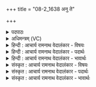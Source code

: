 +++
title = "08-2_1638 अनु ते"

+++
<details><summary>पदपाठः</summary>

अ꣡नु꣢꣯। ते। शु꣡ष्म꣢꣯म्। तु꣣र꣡य꣢न्तम्। ई꣣यतुः। क्षोणी꣡इति꣢। शि꣡शु꣢꣯म्। न। मा꣣त꣡रा꣢। वि꣡श्वाः꣢꣯। ते꣣। स्पृ꣡धः꣢꣯। श्न꣣थयन्त। मन्य꣡वे꣢꣯। वृ꣣त्र꣢म्। यत्। इ꣣न्द्र। तू꣡र्व꣢꣯सि। १६३८।
</details>

<details><summary>अधिमन्त्रम् (VC)</summary>

- इन्द्रः
- नृमेध आङ्गिरसः
- बार्हतः प्रगाथः (विषमा बृहती, समा सतोबृहती)
- पञ्चमः
</details>

<details><summary>हिन्दी : आचार्य रामनाथ वेदालंकार - विषयः</summary>

अगले मन्त्र में फिर परमात्मा और जीवात्मा को कहा गया है।
</details>

<details><summary>हिन्दी : आचार्य रामनाथ वेदालंकार - पदार्थः</summary>

पदार्थान्वयभाषाः -  हे(इन्द्र)शूर परमात्मन् वा जीवात्मन्! (ते)तुम्हारे(तुरयन्तम्)शीघ्र कार्य करनेवाले(शुष्मम्)बल को(क्षोणी)आकाश-भूमि वा मन-बुद्धि(अनु ईयतुः)अनुसरण करते हैं।(तुरयन्तम्)तेजी से चलते हुए(शिशुं न)शिशु को जैसे(मातरा)माता-पिता अनुसरण करते हैं,अभिप्राय यह है कि जैसे शिशु के पीछे-पीछे चलने में माता-पिता किसी महान् आनन्द का अनुभव करते हैं,वैसे ही परमात्मा के बल का अनुसरण करने से द्यावापृथिवी और जीवात्मा के बल का अनुसरण करने से मन-बुद्धि विशेष शक्ति प्राप्त करते हैं। हे इन्द्र परमात्मन् वा जीवात्मन्! (यत्)जब,तुम(वृत्रम्)काम आदि शत्रु को वा विघ्न समूह को(तूर्वसि)नष्ट करते हो,तब(ते)तुम्हारे(मन्यवे)तेज के सम्मुख(विश्वाः)सब(स्पृधः)शत्रु-सेनाएँ वा विघ्नों की सेनाएँ(श्नथयन्त)हतप्राय वा दुर्बल हो जाती हैं ॥२॥
</details>

<details><summary>हिन्दी : आचार्य रामनाथ वेदालंकार - भावार्थः</summary>

भावार्थभाषाः -  द्यावापृथिवी आदि सब कुछ परमात्मा के बल से ही बलवान् दिखायी देते हैं, इसी प्रकार शरीरस्थ मन-बुद्धि आदि जीवात्मा के बल से बलवान् होते हैं। मन में परमात्मा के चिन्तन से और अपने अन्तरात्मा के उद्बोधन से सब विघ्न और बाह्य तथा आन्तरिक शत्रु जड़समेत उखाड़े जा सकते हैं ॥२॥ इस खण्ड में उपास्य-उपासक, जीवात्मा, प्राण, परमात्मा, आचार्य और राजा के विषयों का वर्णन होने से इस खण्ड की पूर्व खण्ड के साथ सङ्गति है ॥ सत्रहवें अध्याय में द्वितीय खण्ड समाप्त ॥
</details>

<details><summary>संस्कृत : आचार्य रामनाथ वेदालंकार - विषयः</summary>

अथ पुनरपि परमात्मानं जीवात्मानं चाह।
</details>

<details><summary>संस्कृत : आचार्य रामनाथ वेदालंकार - पदार्थः</summary>

पदार्थान्वयभाषाः -  हे(इन्द्र)शूर परमात्मन् जीवात्मन् वा! (ते)तव(तुरयन्तम्)त्वरां कुर्वन्तम्(शुष्मम्)बलम्(क्षोणी)द्यावापृथिव्यौ मनोबुद्धी वा(अनु ईयतुः)अनुसरतः। कथमिव? (तुरयन्तम्)वेगेन गच्छन्तम्(शिशुम् न)बालकम् यथा(मातरा)मातापितरौ। यथा शिशोरनुसरणेन मातापितरौ कमप्यमन्दमानन्दमनुभवतस्तथैव परमात्मबलानुधावनेन द्यावापृथिव्यौ जीवात्मबलानुधावनेन च मनोबुद्धी विशिष्टां शक्तिं प्राप्नुत इत्यर्थः। हे(इन्द्र)परमात्मन् जीवात्मन् वा! (यत्)यदा,त्वम्(वृत्रम्)कामादिशत्रुम् विघ्नसमूहं वा(तूर्वसि)हंसि, [तूर्वी हिंसार्थः भ्वादिः।]तदा(ते)तव(मन्यवे)तेजसे,तेजःसम्मुखमित्यर्थः।[मन्युः मन्यतेः दीप्तिकर्मणः। निरु० १०।२९।] (विश्वाः)सर्वाः(स्पृधः)शत्रुसेनाः विघ्नसेनाः वा(श्नथयन्त)हतप्राया दुर्बला भवन्ति।[श्नथतिः हन्तिकर्मा। निघं० २।१९]॥२॥२
</details>

<details><summary>संस्कृत : आचार्य रामनाथ वेदालंकार - भावार्थः</summary>

भावार्थभाषाः -  द्यावापृथिव्यादिकं सर्वं परमात्मबलेनैव बलवद् दृश्यते, तथैव देहस्थं मनोबुद्ध्यादिकं जीवात्मबलेन बलभद् भवति। मनसि परमात्मचिन्तनेन स्वान्तरात्मनश्चोद्बोधनेन सर्वे विघ्ना बाह्याभ्यन्तराः शत्रवश्च समूलमुन्मूलयितुं शक्यन्ते ॥२॥ अस्मिन् खण्डे उपास्योपासकयोर्जीवात्मनः प्राणस्य परमात्मन आचार्यस्य नृपतेश्च विषयाणां वर्णनादेतत्खण्डस्य पूर्वखण्डेन संगतिरस्ति ॥
</details>